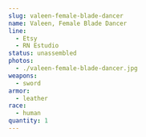 ```yaml
---
slug: valeen-female-blade-dancer
name: Valeen, Female Blade Dancer
line:
  - Etsy
  - RN Estudio
status: unassembled
photos:
  - ./valeen-female-blade-dancer.jpg
weapons:
  - sword
armor:
  - leather
race:
  - human
quantity: 1
---
```

